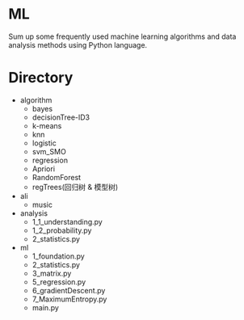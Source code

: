 # ML
Sum up some frequently used machine learning algorithms and data analysis methods using Python language.

# Directory
- algorithm
  - bayes
  - decisionTree-ID3
  - k-means
  - knn
  - logistic
  - svm_SMO
  - regression
  - Apriori
  - RandomForest
  - regTrees(回归树 & 模型树)
- ali
  - music 
- analysis
  - 1_1_understanding.py
  - 1_2_probability.py
  - 2_statistics.py
- ml
  - 1_foundation.py
  - 2_statistics.py
  - 3_matrix.py
  - 5_regression.py
  - 6_gradientDescent.py
  - 7_MaximumEntropy.py
  - main.py
